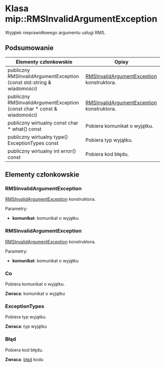# <a name="class-miprmsinvalidargumentexception"></a>Klasa mip::RMSInvalidArgumentException 
Wyjątek nieprawidłowego argumentu usługi RMS.
  
## <a name="summary"></a>Podsumowanie
 Elementy członkowskie                        | Opisy                                
--------------------------------|---------------------------------------------
 publiczny RMSInvalidArgumentException (const std::string & wiadomości)  |  [RMSInvalidArgumentException](class_mip_rmsinvalidargumentexception.md) konstruktora.
 publiczny RMSInvalidArgumentException (const char * const & wiadomości)  |  [RMSInvalidArgumentException](class_mip_rmsinvalidargumentexception.md) konstruktora.
 publiczny wirtualny const char * what() const  |  Pobiera komunikat o wyjątku.
 publiczny wirtualny type() ExceptionTypes const  |  Pobiera typ wyjątku.
 publiczny wirtualny int error() const  |  Pobiera kod błędu.
  
## <a name="members"></a>Elementy członkowskie
  
### <a name="rmsinvalidargumentexception"></a>RMSInvalidArgumentException
[RMSInvalidArgumentException](class_mip_rmsinvalidargumentexception.md) konstruktora.

Parametry:  
* **komunikat**: komunikat o wyjątku


  
### <a name="rmsinvalidargumentexception"></a>RMSInvalidArgumentException
[RMSInvalidArgumentException](class_mip_rmsinvalidargumentexception.md) konstruktora.

Parametry:  
* **komunikat**: komunikat o wyjątku


  
### <a name="what"></a>Co
Pobiera komunikat o wyjątku.

  
**Zwraca**: komunikat o wyjątku
  
### <a name="exceptiontypes"></a>ExceptionTypes
Pobiera typ wyjątku.

  
**Zwraca**: typ wyjątku
  
### <a name="error"></a>Błąd
Pobiera kod błędu.

  
**Zwraca**: [błąd](class_mip_error.md) kodu